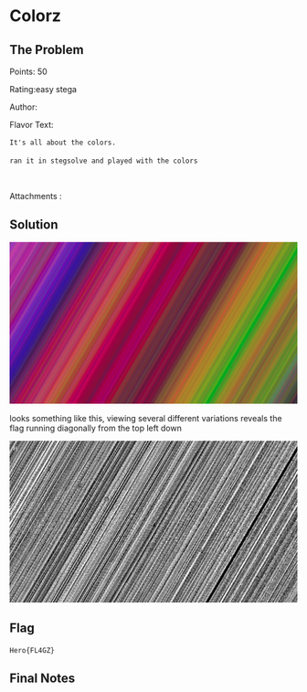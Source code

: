 # Colorz

## The Problem

Points: 50

Rating:easy stega

Author:

Flavor Text:
```
It's all about the colors.

ran it in stegsolve and played with the colors



```

Attachments : [](colorz.png)



## Solution

![](colorz.png)


looks something like this, viewing several different variations reveals the flag running diagonally from the top left down

![](solved.bmp)




## Flag
```
Hero{FL4GZ}
```

## Final Notes
